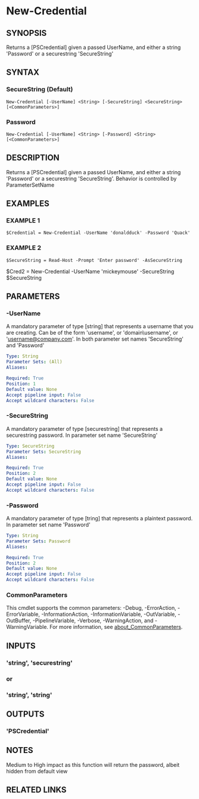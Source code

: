 ﻿---
external help file: PoshFunctions-help.xml
Module Name: poshfunctions
online version: https://github.com/iRon7/Join-Object
schema: 2.0.0
---

# New-Credential

## SYNOPSIS
Returns a \[PSCredential\] given a passed UserName, and either a string 'Password' or a securestring 'SecureString'

## SYNTAX

### SecureString (Default)
```
New-Credential [-UserName] <String> [-SecureString] <SecureString> [<CommonParameters>]
```

### Password
```
New-Credential [-UserName] <String> [-Password] <String> [<CommonParameters>]
```

## DESCRIPTION
Returns a \[PSCredential\] given a passed UserName, and either a string 'Password' or a securestring 'SecureString'.
Behavior is controlled by ParameterSetName

## EXAMPLES

### EXAMPLE 1
```
$Credential = New-Credential -UserName 'donaldduck' -Password 'Quack'
```

### EXAMPLE 2
```
$SecureString = Read-Host -Prompt 'Enter password' -AsSecureString
```

$Cred2 = New-Credential -UserName 'mickeymouse' -SecureString $SecureString

## PARAMETERS

### -UserName
A mandatory parameter of type \[string\] that represents a username that you are creating.
Can be of the form 'username', or 'domain\username', or 'username@company.com'.
In both parameter set names 'SecureString' and 'Password'

```yaml
Type: String
Parameter Sets: (All)
Aliases:

Required: True
Position: 1
Default value: None
Accept pipeline input: False
Accept wildcard characters: False
```

### -SecureString
A mandatory parameter of type \[securestring\] that represents a securestring password.
In parameter set name 'SecureString'

```yaml
Type: SecureString
Parameter Sets: SecureString
Aliases:

Required: True
Position: 2
Default value: None
Accept pipeline input: False
Accept wildcard characters: False
```

### -Password
A mandatory parameter of type \[tring\] that represents a plaintext password.
In parameter set name 'Password'

```yaml
Type: String
Parameter Sets: Password
Aliases:

Required: True
Position: 2
Default value: None
Accept pipeline input: False
Accept wildcard characters: False
```

### CommonParameters
This cmdlet supports the common parameters: -Debug, -ErrorAction, -ErrorVariable, -InformationAction, -InformationVariable, -OutVariable, -OutBuffer, -PipelineVariable, -Verbose, -WarningAction, and -WarningVariable. For more information, see [about_CommonParameters](http://go.microsoft.com/fwlink/?LinkID=113216).

## INPUTS

### 'string', 'securestring'
### or
### 'string', 'string'
## OUTPUTS

### 'PSCredential'
## NOTES
Medium to High impact as this function will return the password, albeit hidden from default view

## RELATED LINKS
